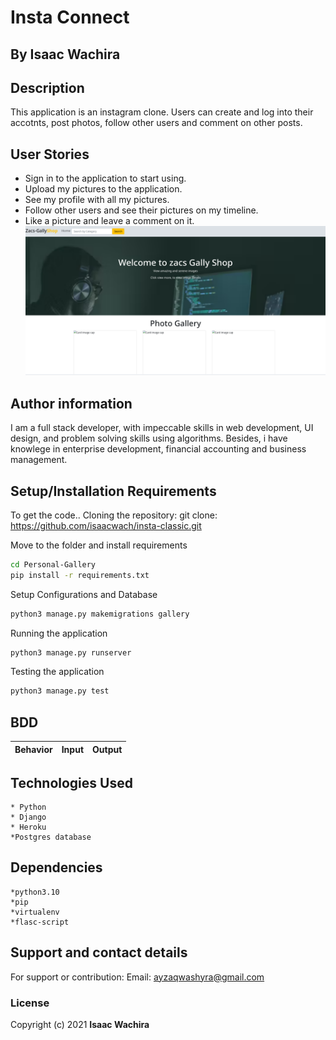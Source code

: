 # Insta Connect
## By Isaac Wachira
## Description
This application is an instagram clone. Users can create and log into their accotnts, post photos, follow other users and comment on other posts.
## User Stories  
* Sign in to the application to start using.
* Upload my pictures to the application.
* See my profile with all my pictures.
* Follow other users and see their pictures on my timeline.
* Like a picture and leave a comment on it. 
![Landing page photo](https://github.com/isaacwach/zacs-gallery/blob/master/images/Screenshot_2022-03-29_12-23-22.png)
## Author information
I am a full stack developer, with impeccable skills in web development, UI design, and problem solving skills using algorithms. Besides, i have knowlege in enterprise development, financial accounting and business management.

## Setup/Installation Requirements
To get the code..
Cloning the repository:
git clone: https://github.com/isaacwach/insta-classic.git
  
Move to the folder and install requirements
  ```bash
  cd Personal-Gallery
  pip install -r requirements.txt
  ```
Setup Configurations and  Database
  ```bash 
  python3 manage.py makemigrations gallery 
  ``` 
Running the application
  ```bash
  python3 manage.py runserver
  ```
  
Testing the application
  ```bash
  python3 manage.py test
  ```
## BDD
|Behavior|Input|Output|
|--------|-----|------|


## Technologies Used
    * Python
    * Django
    * Heroku
    *Postgres database
## Dependencies 
    *python3.10
    *pip
    *virtualenv 
    *flasc-script

## Support and contact details
For support or contribution:
Email: ayzaqwashyra@gmail.com
### License
Copyright (c) 2021 **Isaac Wachira**
